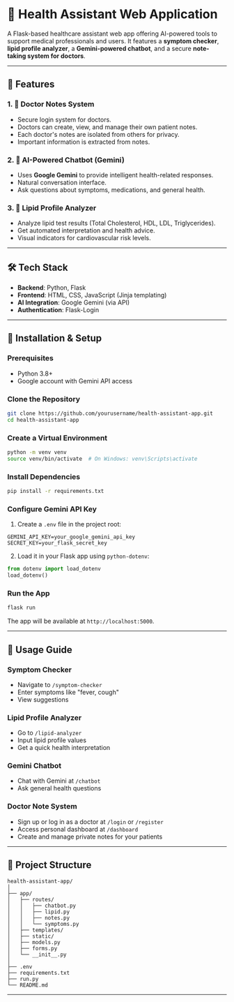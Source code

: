 # 🏥 Health Assistant Web Application

A Flask-based healthcare assistant web app offering AI-powered tools to support medical professionals and users. It features a **symptom checker**, **lipid profile analyzer**, a **Gemini-powered chatbot**, and a secure **note-taking system for doctors**.

---

## 🚀 Features

### 1. 📝 Doctor Notes System
- Secure login system for doctors.
- Doctors can create, view, and manage their own patient notes.
- Each doctor's notes are isolated from others for privacy.
- Important information is extracted from notes.

### 2. 🧠 AI-Powered Chatbot (Gemini)
- Uses **Google Gemini** to provide intelligent health-related responses.
- Natural conversation interface.
- Ask questions about symptoms, medications, and general health.

### 3. 🧪 Lipid Profile Analyzer
- Analyze lipid test results (Total Cholesterol, HDL, LDL, Triglycerides).
- Get automated interpretation and health advice.
- Visual indicators for cardiovascular risk levels.

---

## 🛠️ Tech Stack

- **Backend**: Python, Flask
- **Frontend**: HTML, CSS, JavaScript (Jinja templating)
- **AI Integration**: Google Gemini (via API)
- **Authentication**: Flask-Login

---

## 🧰 Installation & Setup

### Prerequisites
- Python 3.8+
- Google account with Gemini API access

### Clone the Repository
```bash
git clone https://github.com/yourusername/health-assistant-app.git
cd health-assistant-app
````

### Create a Virtual Environment

```bash
python -m venv venv
source venv/bin/activate  # On Windows: venv\Scripts\activate
```

### Install Dependencies

```bash
pip install -r requirements.txt
```

### Configure Gemini API Key

1. Create a `.env` file in the project root:

```
GEMINI_API_KEY=your_google_gemini_api_key
SECRET_KEY=your_flask_secret_key
```

2. Load it in your Flask app using `python-dotenv`:

```python
from dotenv import load_dotenv
load_dotenv()
```

### Run the App

```bash
flask run
```

The app will be available at `http://localhost:5000`.

---

## 🧭 Usage Guide

### Symptom Checker

* Navigate to `/symptom-checker`
* Enter symptoms like "fever, cough"
* View suggestions

### Lipid Profile Analyzer

* Go to `/lipid-analyzer`
* Input lipid profile values
* Get a quick health interpretation

### Gemini Chatbot

* Chat with Gemini at `/chatbot`
* Ask general health questions

### Doctor Note System

* Sign up or log in as a doctor at `/login` or `/register`
* Access personal dashboard at `/dashboard`
* Create and manage private notes for your patients

---

## 📁 Project Structure

```
health-assistant-app/
│
├── app/
│   ├── routes/
│   │   ├── chatbot.py
│   │   ├── lipid.py
│   │   ├── notes.py
│   │   └── symptoms.py
│   ├── templates/
│   ├── static/
│   ├── models.py
│   ├── forms.py
│   └── __init__.py
│
├── .env
├── requirements.txt
├── run.py
└── README.md
```

---
